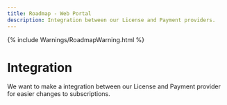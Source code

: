 ```yaml
---
title: Roadmap - Web Portal
description: Integration between our License and Payment providers.
---
```

{% include Warnings/RoadmapWarning.html %}

# Integration
We want to make a integration between our License and Payment provider for easier changes to subscriptions.
